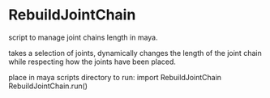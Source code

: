 # RebuildJointChain

script to manage joint chains length in maya.

takes a selection of joints, dynamically changes the length of the joint chain while respecting how the joints have been placed.

place in maya scripts directory
to run:
import RebuildJointChain
RebuildJointChain.run()
